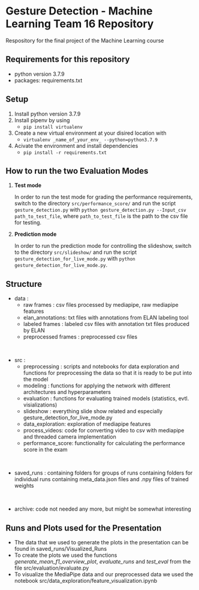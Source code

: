 # Gesture Detection - Machine Learning Team 16 Repository

Respository for the final project of the Machine Learning course

## Requirements for this repository
- python version 3.7.9 
- packages: requirements.txt

## Setup 
1. Install python version 3.7.9
2. Install pipenv by using 
     - `pip install virtualenv`
3. Create a new virtual environment at your disired location with 
    - `virtualenv _name_of_your_env_ --python=python3.7.9` 
4. Acivate the environment and install dependencies
   -  `pip install -r requirements.txt`

## How to run the two Evaluation Modes
1. **Test mode**

    In order to run the test mode for grading the performance requirements, switch to the directory `src/performance_score/` and run the script `gesture_detection.py` with 
    `python gesture_detection.py --Input_csv path_to_test_file`, where `path_to_test_file` is the path to the csv file for testing.

2. **Prediction mode**

    In order to run the prediction mode for controlling the slideshow, switch to the directory `src/slideshow/` and run the script `gesture_detection_for_live_mode.py` with `python gesture_detection_for_live_mode.py`.


## Structure
- data : 
  - raw frames : csv files processed by mediapipe, raw mediapipe features
  - elan_annotations: txt files with annotations from ELAN labeling tool
  - labeled frames : labeled csv files with annotation txt files produced by ELAN
  - preprocessed frames : preprocessed csv files

  
&nbsp;

- src :
  - preprocessing : scripts and notebooks for data exploration and functions for preprocessing the data so that it is ready to be put into the model
  - modeling : functions for applying the network with different architectures and hyperparameters
  - evaluation : functions for evaluating trained models (statistics, evtl. visializations)
  - slideshow : everything slide show related and especially gesture_detection_for_live_mode.py
  - data_exploration: exploration of mediapipe features
  - process_videos: code for converting video to csv with mediapipe and threaded camera implementation
  - performance_score: functionality for calculating the performance score in the exam
  
&nbsp;

- saved_runs : containing folders for groups of runs containing folders for individual runs containing meta_data.json files and .npy files of trained weights
  
&nbsp;

- archive: code not needed any more, but might be somewhat interesting  


## Runs and Plots used for the Presentation

- The data that we used to generate the plots in the presentation can be found in saved_runs/Visualized_Runs
- To create the plots we used the functions *generate_mean_f1_overview_plot*, *evaluate_runs* and *test_eval* from the file src/evaluation/evaluate.py 
- To visualize the MediaPipe data and our preprocessed data we used the notebook src/data_exploration/feature_visualization.ipynb 
